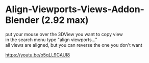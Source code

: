 # Align-Viewports-Views-Addon-Blender (2.92 max)

put your mouse over the 3DView you want to copy view  
in the search menu type "align viewports..."  
all views are aligned, but you can reverse the one you don't want  

https://youtu.be/o5qLL9CAUI8
